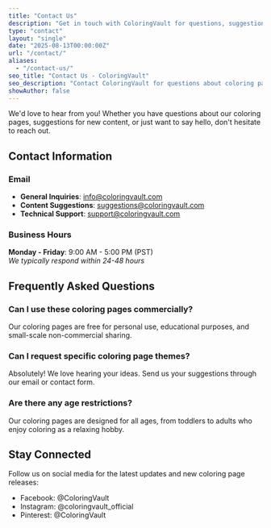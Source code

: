 ```yaml
---
title: "Contact Us"
description: "Get in touch with ColoringVault for questions, suggestions, or technical support"
type: "contact"
layout: "single"
date: "2025-08-13T00:00:00Z"
url: "/contact/"
aliases:
  - "/contact-us/"
seo_title: "Contact Us - ColoringVault"
seo_description: "Contact ColoringVault for questions about coloring pages, content suggestions, or technical support. We'd love to hear from you!"
showAuthor: false
---
```


We'd love to hear from you! Whether you have questions about our coloring pages, suggestions for new content, or just want to say hello, don't hesitate to reach out.

## Contact Information

### Email

- **General Inquiries**: info@coloringvault.com
- **Content Suggestions**: suggestions@coloringvault.com
- **Technical Support**: support@coloringvault.com

### Business Hours

**Monday - Friday**: 9:00 AM - 5:00 PM (PST)  
*We typically respond within 24-48 hours*

## Frequently Asked Questions

### Can I use these coloring pages commercially?

Our coloring pages are free for personal use, educational purposes, and small-scale non-commercial sharing.

### Can I request specific coloring page themes?

Absolutely! We love hearing your ideas. Send us your suggestions through our email or contact form.

### Are there any age restrictions?

Our coloring pages are designed for all ages, from toddlers to adults who enjoy coloring as a relaxing hobby.

## Stay Connected

Follow us on social media for the latest updates and new coloring page releases:

- Facebook: @ColoringVault
- Instagram: @coloringvault_official
- Pinterest: @ColoringVault